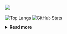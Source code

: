 ![](https://komarev.com/ghpvc/?username=chck&color=blueviolet)

<p align="left"> 
  <img alt="Top Langs" align="center" height="150" src="https://github-readme-stats-nine-umber-51.vercel.app/api/top-langs/?username=chck&layout=compact&count_private=true&show_icons=true&show_icons=true&theme=buefy" />
  <img alt="GitHub Stats" align="center" height="150" src="https://github-readme-stats-nine-umber-51.vercel.app/api?username=chck&count_private=true&show_icons=true&show_icons=true&theme=buefy" />
</p>

<details>
  <summary><b>Read more</b></summary>
  <br>

  <!--START_SECTION:waka-->
**🐱 My GitHub Data** 

> 📦 74.8 kB Used in GitHub's Storage 
 > 
> 🏆 827 Contributions in the Year 2023
 > 
> 💼 Opted to Hire
 > 
> 📜 134 Public Repositories 
 > 
> 🔑 19 Private Repositories 
 > 
**I'm a Night 🦉** 

```text
🌞 Morning                1287 commits        ████░░░░░░░░░░░░░░░░░░░░░   15.93 % 
🌆 Daytime                2071 commits        ██████░░░░░░░░░░░░░░░░░░░   25.63 % 
🌃 Evening                2219 commits        ███████░░░░░░░░░░░░░░░░░░   27.47 % 
🌙 Night                  2502 commits        ████████░░░░░░░░░░░░░░░░░   30.97 % 
```
📅 **I'm Most Productive on Monday** 

```text
Monday                   1795 commits        ██████░░░░░░░░░░░░░░░░░░░   22.22 % 
Tuesday                  1664 commits        █████░░░░░░░░░░░░░░░░░░░░   20.60 % 
Wednesday                1158 commits        ████░░░░░░░░░░░░░░░░░░░░░   14.33 % 
Thursday                 1460 commits        █████░░░░░░░░░░░░░░░░░░░░   18.07 % 
Friday                   814 commits         ███░░░░░░░░░░░░░░░░░░░░░░   10.08 % 
Saturday                 395 commits         █░░░░░░░░░░░░░░░░░░░░░░░░   04.89 % 
Sunday                   793 commits         ██░░░░░░░░░░░░░░░░░░░░░░░   09.82 % 
```


📊 **This Week I Spent My Time On** 

```text
💬 Programming Languages: 
Other                    35 hrs 27 mins      ████████████████████████░   95.82 % 
Python                   36 mins             ░░░░░░░░░░░░░░░░░░░░░░░░░   01.65 % 
Markdown                 26 mins             ░░░░░░░░░░░░░░░░░░░░░░░░░   01.20 % 
Bash                     10 mins             ░░░░░░░░░░░░░░░░░░░░░░░░░   00.49 % 
INI                      6 mins              ░░░░░░░░░░░░░░░░░░░░░░░░░   00.28 % 

🔥 Editors: 
Chrome                   35 hrs 25 mins      ████████████████████████░   95.73 % 
Neovim                   36 mins             ░░░░░░░░░░░░░░░░░░░░░░░░░   01.64 % 
PyCharm                  34 mins             ░░░░░░░░░░░░░░░░░░░░░░░░░   01.54 % 
Obsidian                 20 mins             ░░░░░░░░░░░░░░░░░░░░░░░░░   00.94 % 
VS Code                  3 mins              ░░░░░░░░░░░░░░░░░░░░░░░░░   00.14 % 
```

**I Mostly Code in Python** 

```text
Python                   42 repos            ████████░░░░░░░░░░░░░░░░░   33.07 % 
Jupyter Notebook         21 repos            ████░░░░░░░░░░░░░░░░░░░░░   16.54 % 
Rust                     7 repos             █░░░░░░░░░░░░░░░░░░░░░░░░   05.51 % 
Shell                    3 repos             █░░░░░░░░░░░░░░░░░░░░░░░░   02.36 % 
Astro                    1 repo              ░░░░░░░░░░░░░░░░░░░░░░░░░   00.79 % 
```



**Timeline**

![Lines of Code chart](https://raw.githubusercontent.com/chck/chck/main/assets/bar_graph.png)


 Last Updated on 2023-11-02 01:22 UTC
<!--END_SECTION:waka-->
</details>

